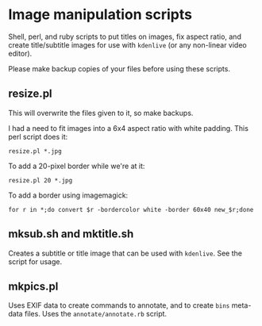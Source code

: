 Image manipulation scripts
==========================

Shell, perl, and ruby scripts to put titles on images, fix aspect ratio, and create
title/subtitle images for use with `kdenlive` (or any non-linear video editor).

Please make backup copies of your files before using these scripts.

resize.pl
---------

This will overwrite the files given to it, so make backups.

I had a need to fit images into a 6x4 aspect ratio with white padding. This
perl script does it:

    resize.pl *.jpg

To add a 20-pixel border while we're at it:

    resize.pl 20 *.jpg

To add a border using imagemagick:

    for r in *;do convert $r -bordercolor white -border 60x40 new_$r;done

mksub.sh and mktitle.sh
-----------------------

Creates a subtitle or title image that can be used with `kdenlive`. See the
script for usage.

mkpics.pl
---------

Uses EXIF data to create commands to annotate, and to create `bins` meta-data
files. Uses the `annotate/annotate.rb` script.
